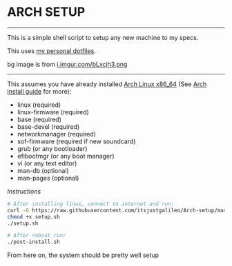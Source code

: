 # ARCH SETUP

---

This is a simple shell script to setup any new machine to my specs.

This uses [my personal dotfiles](https://github.com/itsjustgalileo/dotfiles).

bg image is from [i.imgur.com/bLxcjh3.png](https://i.imgur.com/bLxcjh3.png)

---

This assumes you have already installed [Arch Linux x86_64](https://archlinux.org/download/) (See [Arch install guide](https://wiki.archlinux.org/title/Installation_guide) for more):
- linux (required)
- linux-firmware (required)
- base (required)
- base-devel (required)
- networkmanager (required)
- sof-firmware (required if new soundcard)
- grub (or any bootloader)
- efibootmgr (or any boot manager)
- vi (or any text editor)
- man-db (optional)
- man-pages (optional)

*Instructions*
```sh
# After installing linux, connect to internet and run:
curl -O https://raw.githubusercontent.com/itsjustgalileo/Arch-setup/master/setup.sh
chmod +x setup.sh
./setup.sh

# After reboot run:
./post-install.sh
```

From here on, the system should be pretty well setup
